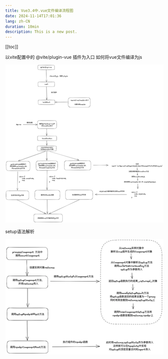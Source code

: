 ```yaml
---
title: Vue3.4中.vue文件编译流程图
date: 2024-11-14T17:01:36
lang: zh-CN
duration: 10min
description: This is a new post.
---
```


[[toc]]

以vite配置中的  @vite/plugin-vue  插件为入口
如何将vue文件编译为js

![alt text](image.png)

setup语法解析

![alt text](image-1.png)
